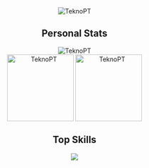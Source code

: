 <!-- Profile Stats -->
<div align="center" >
 <img src="https://github-readme-stats.vercel.app/api?username=teknopt&show_icons=true&theme=discord_old_blurple" alt="TeknoPT"/>
</div>

<div align="center" >
 <h2> Personal Stats </h2>
 <img src="https://github-profile-trophy.vercel.app/?username=teknopt&margin-w=15&margin-h=15&theme=gitdimmed" alt="TeknoPT"/>
</div>

<div align="center">
  <img align="center" src="https://streak-stats.demolab.com/?user=teknopt&theme=discord_old_blurple" alt="TeknoPT" height="150px" />
  <img align="center" src="https://github-readme-stats.vercel.app/api/top-langs/?username=teknopt&langs_count=8&layout=compact&theme=discord_old_blurple" alt="TeknoPT" height="150px"/>
</div>

<!-- Top Skills -->
<div align="center">
 <h2> Top Skills </h2>
  <a href="https://github.com/TeknoPT">
    <img src="https://skillicons.dev/icons?i=svelte,solidity,rust,tailwind,bootstrap,figma,html,css,js,ts,mysql,git,github,laravel,dotnet,docker,unity" />
  </a>
</div>
